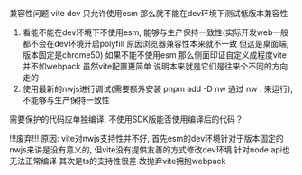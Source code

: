 兼容性问题
vite dev 只允许使用esm 那么就不能在dev环境下测试低版本兼容性
1. 看能不能在dev环境下不使用esm, 能够与生产保持一致性(实际开发web一般都不会在dev环境开启polyfill 原因浏览器兼容性本来就不一致 但这是桌面端, 版本固定是chrome50) 如果不能不使用esm 那么侧面印证自定义成程度vite并不如webpack 虽然vite配置更简单 说明本来就是它们是往来个不同的方向走的
2. 使用最新的nwjs进行调试(需要额外安装 pnpm add -D nw 通过 nw . 来运行), 不能够与生产保持一致性


需要保护的代码应单独编译, 不使用SDK版能否使用编译后的代码？

!!!废弃!!!
原因: vite对nwjs支持性并不好, 首先esm的dev环境针对于版本固定的nwjs来讲是没有意义的, 但vite没有提供友善的方式修改dev环境 针对node api也无法正常编译 其次是ts的支持性很差 故抛弃vite拥抱webpack
